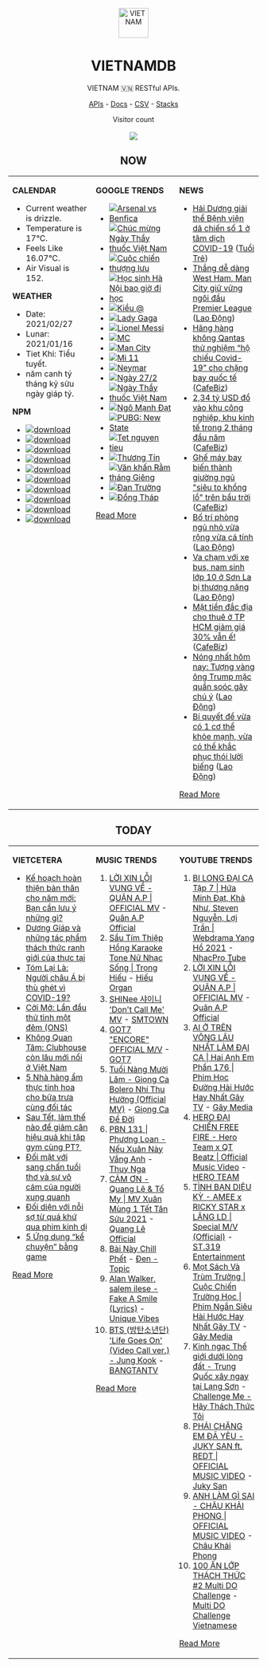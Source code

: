 <p align="center"><img src="https://raw.githubusercontent.com/vietnamdb/vietnamdb/master/images/top.png" alt="VIETNAM" height="60"/></p>
<h1 align="center">VIETNAMDB</h1>
<p align="center">VIETNAM 🇻🇳 RESTful APIs.</p>
<p align="center">
  <a href="https://vietnamdb.herokuapp.com/api">APIs</a> -
  <a href="https://vietnamdb.github.io/#/">Docs</a> -
  <a href="https://github.com/vietnamdb/vietnamdb/tree/master/docs">CSV</a> -
  <a href="https://github.com/vietnamdb/vietnamdb/tree/master/docs/stacks">Stacks</a>
</p>
<p align="center"> 
  Visitor count<br><br>
  <img src="https://profile-counter.glitch.me/vietnamdb/count.svg" />
</p>


<h2 align="center">NOW</h2>

<table style="width:100%"><tbody style="width:100%"><tr><td valign="top" width="33%">

**CALENDAR**

- Current weather is drizzle.
- Temperature is 17°C.
- Feels Like 16.07°C.
- Air Visual is 152.

**WEATHER**

- Date: 2021/02/27
- Lunar: 2021/01/16
- Tiet Khi: Tiểu tuyết.
- năm canh tý tháng kỷ sửu ngày giáp tý.

**NPM**

- [![download](https://img.shields.io/npm/dm/giaohangnhanh.svg?style=flat-square&label=giaohangnhanh&color=red)](https://www.npmjs.com/package/giaohangnhanh)
- [![download](https://img.shields.io/npm/dm/onepay.svg?style=flat-square&label=onepay&color=red)](https://www.npmjs.com/package/onepay)
- [![download](https://img.shields.io/npm/dm/vietcetera.svg?style=flat-square&label=vietcetera&color=red)](https://www.npmjs.com/package/vietcetera)
- [![download](https://img.shields.io/npm/dm/vietnambanks.svg?style=flat-square&label=vietnambanks&color=red)](https://www.npmjs.com/package/vietnambanks)
- [![download](https://img.shields.io/npm/dm/vietnamgovernment.svg?style=flat-square&label=vietnamgovernment&color=red)](https://www.npmjs.com/package/vietnamgovernment)
- [![download](https://img.shields.io/npm/dm/vietnamnews.svg?style=flat-square&label=vietnamnews&color=red)](https://www.npmjs.com/package/vietnamnews)
- [![download](https://img.shields.io/npm/dm/vnapis.svg?style=flat-square&label=vnapis&color=red)](https://www.npmjs.com/package/vnapis)
- [![download](https://img.shields.io/npm/dm/vnpay.svg?style=flat-square&label=vnpay&color=red)](https://www.npmjs.com/package/vnpay)
- [![download](https://img.shields.io/npm/dm/vtcpay.svg?style=flat-square&label=vtcpay&color=red)](https://www.npmjs.com/package/vtcpay)
- [![download](https://img.shields.io/npm/dm/zalopay.svg?style=flat-square&label=zalopay&color=red)](https://www.npmjs.com/package/zalopay)

</td><td valign="top" width="33%">

**GOOGLE TRENDS**

- [![Arsenal vs Benfica](https://img.shields.io/static/v1?label=Arsenal%20vs%20Benfica&message=google&color=red&style=flat-square)](https://www.google.com/search?q=Arsenal%20vs%20Benfica)
- [![Chúc mừng Ngày Thầy thuốc Việt Nam](https://img.shields.io/static/v1?label=Ch%C3%BAc%20m%E1%BB%ABng%20Ng%C3%A0y%20Th%E1%BA%A7y%20thu%E1%BB%91c%20Vi%E1%BB%87t%20Nam&message=google&color=red&style=flat-square)](https://www.google.com/search?q=Ch%C3%BAc%20m%E1%BB%ABng%20Ng%C3%A0y%20Th%E1%BA%A7y%20thu%E1%BB%91c%20Vi%E1%BB%87t%20Nam)
- [![Cuôc chiến thượng lưu](https://img.shields.io/static/v1?label=Cu%C3%B4c%20chi%E1%BA%BFn%20th%C6%B0%E1%BB%A3ng%20l%C6%B0u&message=google&color=red&style=flat-square)](https://www.google.com/search?q=Cu%C3%B4c%20chi%E1%BA%BFn%20th%C6%B0%E1%BB%A3ng%20l%C6%B0u)
- [![Học sinh Hà Nội bao giờ đi học](https://img.shields.io/static/v1?label=H%E1%BB%8Dc%20sinh%20H%C3%A0%20N%E1%BB%99i%20bao%20gi%E1%BB%9D%20%C4%91i%20h%E1%BB%8Dc&message=google&color=red&style=flat-square)](https://www.google.com/search?q=H%E1%BB%8Dc%20sinh%20H%C3%A0%20N%E1%BB%99i%20bao%20gi%E1%BB%9D%20%C4%91i%20h%E1%BB%8Dc)
- [![Kiều @](https://img.shields.io/static/v1?label=Ki%E1%BB%81u%20@&message=google&color=red&style=flat-square)](https://www.google.com/search?q=Ki%E1%BB%81u%20@)
- [![Lady Gaga](https://img.shields.io/static/v1?label=Lady%20Gaga&message=google&color=red&style=flat-square)](https://www.google.com/search?q=Lady%20Gaga)
- [![Lionel Messi](https://img.shields.io/static/v1?label=Lionel%20Messi&message=google&color=red&style=flat-square)](https://www.google.com/search?q=Lionel%20Messi)
- [![MC](https://img.shields.io/static/v1?label=MC&message=google&color=red&style=flat-square)](https://www.google.com/search?q=MC)
- [![Man City](https://img.shields.io/static/v1?label=Man%20City&message=google&color=red&style=flat-square)](https://www.google.com/search?q=Man%20City)
- [![Mi 11](https://img.shields.io/static/v1?label=Mi%2011&message=google&color=red&style=flat-square)](https://www.google.com/search?q=Mi%2011)
- [![Neymar](https://img.shields.io/static/v1?label=Neymar&message=google&color=red&style=flat-square)](https://www.google.com/search?q=Neymar)
- [![Ngày 27/2](https://img.shields.io/static/v1?label=Ng%C3%A0y%2027/2&message=google&color=red&style=flat-square)](https://www.google.com/search?q=Ng%C3%A0y%2027/2)
- [![Ngày Thầy thuốc Việt Nam](https://img.shields.io/static/v1?label=Ng%C3%A0y%20Th%E1%BA%A7y%20thu%E1%BB%91c%20Vi%E1%BB%87t%20Nam&message=google&color=red&style=flat-square)](https://www.google.com/search?q=Ng%C3%A0y%20Th%E1%BA%A7y%20thu%E1%BB%91c%20Vi%E1%BB%87t%20Nam)
- [![Ngô Mạnh Đạt](https://img.shields.io/static/v1?label=Ng%C3%B4%20M%E1%BA%A1nh%20%C4%90%E1%BA%A1t&message=google&color=red&style=flat-square)](https://www.google.com/search?q=Ng%C3%B4%20M%E1%BA%A1nh%20%C4%90%E1%BA%A1t)
- [![PUBG: New State](https://img.shields.io/static/v1?label=PUBG:%20New%20State&message=google&color=red&style=flat-square)](https://www.google.com/search?q=PUBG:%20New%20State)
- [![Tet nguyen tieu](https://img.shields.io/static/v1?label=Tet%20nguyen%20tieu&message=google&color=red&style=flat-square)](https://www.google.com/search?q=Tet%20nguyen%20tieu)
- [![Thương Tín](https://img.shields.io/static/v1?label=Th%C6%B0%C6%A1ng%20T%C3%ADn&message=google&color=red&style=flat-square)](https://www.google.com/search?q=Th%C6%B0%C6%A1ng%20T%C3%ADn)
- [![Văn khấn Rằm tháng Giêng](https://img.shields.io/static/v1?label=V%C4%83n%20kh%E1%BA%A5n%20R%E1%BA%B1m%20th%C3%A1ng%20Gi%C3%AAng&message=google&color=red&style=flat-square)](https://www.google.com/search?q=V%C4%83n%20kh%E1%BA%A5n%20R%E1%BA%B1m%20th%C3%A1ng%20Gi%C3%AAng)
- [![Đan Trường](https://img.shields.io/static/v1?label=%C4%90an%20Tr%C6%B0%E1%BB%9Dng&message=google&color=red&style=flat-square)](https://www.google.com/search?q=%C4%90an%20Tr%C6%B0%E1%BB%9Dng)
- [![Đồng Tháp](https://img.shields.io/static/v1?label=%C4%90%E1%BB%93ng%20Th%C3%A1p&message=google&color=red&style=flat-square)](https://www.google.com/search?q=%C4%90%E1%BB%93ng%20Th%C3%A1p)

[Read More](https://trends.google.com/trends/?geo=VN)

</td><td valign="top" width="33%">

**NEWS**

- [Hải Dương giải thể Bệnh viện dã chiến số 1 ở tâm dịch COVID-19](https://tuoitre.vn/hai-duong-giai-the-benh-vien-da-chien-so-1-o-tam-dich-covid-19-20210227220013906.htm) ([Tuổi Trẻ](https://tuoitre.vn))
- [Thắng dễ dàng West Ham, Man City giữ vững ngôi đầu Premier League](https://laodong.vn/bong-da-quoc-te/thang-de-dang-west-ham-man-city-giu-vung-ngoi-dau-premier-league-884229.ldo) ([Lao Động](https://laodong.vn))
- [Hãng hàng không Qantas thử nghiệm “hộ chiếu Covid-19” cho chặng bay quốc tế](https://cafebiz.vn/hang-hang-khong-qantas-thu-nghiem-ho-chieu-covid-19-cho-chang-bay-quoc-te-20210227195307999.chn) ([CafeBiz](https://cafebiz.vn))
- [2,34 tỷ USD đổ vào khu công nghiệp, khu kinh tế trong 2 tháng đầu năm](https://cafebiz.vn/234-ty-usd-do-vao-khu-cong-nghiep-khu-kinh-te-trong-2-thang-dau-nam-20210227194622036.chn) ([CafeBiz](https://cafebiz.vn))
- [Ghế máy bay biến thành giường ngủ "siêu to khổng lồ" trên bầu trời](https://cafebiz.vn/ghe-may-bay-bien-thanh-giuong-ngu-sieu-to-khong-lo-tren-bau-troi-20210227195850882.chn) ([CafeBiz](https://cafebiz.vn))
- [Bố trí phòng ngủ nhỏ vừa rộng vừa cá tính](https://laodong.vn/bat-dong-san/bo-tri-phong-ngu-nho-vua-rong-vua-ca-tinh-883969.ldo) ([Lao Động](https://laodong.vn))
- [Va chạm với xe bus, nam sinh lớp 10 ở Sơn La bị thương nặng](https://laodong.vn/xa-hoi/va-cham-voi-xe-bus-nam-sinh-lop-10-o-son-la-bi-thuong-nang-884227.ldo) ([Lao Động](https://laodong.vn))
- [Mặt tiền đắc địa cho thuê ở TP HCM giảm giá 30% vẫn ế!](https://cafebiz.vn/mat-tien-dac-dia-cho-thue-o-tp-hcm-giam-gia-30-van-e-20210227190124094.chn) ([CafeBiz](https://cafebiz.vn))
- [Nóng nhất hôm nay: Tượng vàng ông Trump mặc quần soóc gây chú ý](https://laodong.vn/video-the-gioi/nong-nhat-hom-nay-tuong-vang-ong-trump-mac-quan-sooc-gay-chu-y-884180.ldo) ([Lao Động](https://laodong.vn))
- [Bí quyết để vừa có 1 cơ thể khỏe mạnh, vừa có thể khắc phục thói lười biếng](https://laodong.vn/suc-khoe/bi-quyet-de-vua-co-1-co-the-khoe-manh-vua-co-the-khac-phuc-thoi-luoi-bieng-884211.ldo) ([Lao Động](https://laodong.vn))

[Read More](docs/news/README.md)

</td></tr></tbody></table>

<h2 align="center">TODAY</h2>

<table style="width:100%"><tbody style="width:100%"><tr><td valign="top" width="33%">

**VIETCETERA**

- [Kế hoạch hoàn thiện bản thân cho năm mới: Bạn cần lưu ý những gì?](https://vietcetera.com/vn/hoan-thien-ban-than-trong-nam-moi-ban-can-luu-y-nhung-gi)
- [Dương Giáp và những tác phẩm thách thức ranh giới của thực tại](https://vietcetera.com/vn/duong-giap)
- [Tóm Lại Là: Người châu Á bị thù ghét vì COVID-19?](https://vietcetera.com/vn/tom-lai-la-nguoi-chau-a-bi-ghet-hon-vi-covid-19)
- [Cởi Mở: Lần đầu thử tình một đêm (ONS)](https://vietcetera.com/vn/coi-mo-lan-dau-thu-tinh-mot-dem-ons)
- [Không Quan Tâm: Clubhouse còn lâu mới nổi ở Việt Nam](https://vietcetera.com/vn/khong-quan-tam-clubhouse-mang-xa-hoi-kieu-moi)
- [5 Nhà hàng ẩm thực tinh hoa cho bữa trưa cùng đối tác](https://vietcetera.com/vn/5-chon-an-trua-cho-dan-van-phong)
- [Sau Tết, làm thế nào để giảm cân hiệu quả khi tập gym cùng PT? ](https://vietcetera.com/vn/sau-tet-lam-the-nao-de-giam-can-hieu-qua-khi-tap-gym-cung-pt)
- [Đối mặt với sang chấn tuổi thơ và sự vô cảm của người xung quanh](https://vietcetera.com/vn/doi-mat-voi-sang-chan-tuoi-tho-va-su-vo-cam-cua-nguoi-xung-quanh)
- [Đối diện với nỗi sợ từ quá khứ qua phim kinh dị](https://vietcetera.com/vn/nhung-tac-pham-kinh-di-chat-chua-noi-dau-con-nguoi-cua-mike-flanagan)
- [5 Ứng dụng “kể chuyện” bằng game](https://vietcetera.com/vn/5-ung-dung-ke-chuyen-bang-game)

[Read More](https://vietcetera.com/)

</td><td valign="top" width="33%">

**MUSIC TRENDS**

01. [LỜI XIN LỖI VỤNG VỀ - QUÂN A.P | OFFICIAL MV](https://www.youtube.com/watch?v=LhTwcqI71n0) - [Quân A.P Official](https://www.youtube.com/channel/UCXKnIgvBwPV6G-uT7gBXhcA)
02. [Sầu Tím Thiệp Hồng Karaoke Tone Nữ Nhạc Sống | Trọng Hiếu](https://www.youtube.com/watch?v=BRMjeHz412Q) - [Hiếu Organ](https://www.youtube.com/channel/UCWEYgC77_ZlbDxStQyzOwfA)
03. [SHINee 샤이니 'Don't Call Me' MV](https://www.youtube.com/watch?v=p6OoY6xneI0) - [SMTOWN](https://www.youtube.com/channel/UCEf_Bc-KVd7onSeifS3py9g)
04. [GOT7 "ENCORE" OFFICIAL M/V](https://www.youtube.com/watch?v=tAe0yUEzAaI) - [GOT7](https://www.youtube.com/channel/UCNtZPzvkjjB3EuPMNY71cmA)
05. [Tuổi Nàng Mười Lăm - Giọng Ca Bolero Nhí Thu Hường (Official MV)](https://www.youtube.com/watch?v=qodYHeNYvtk) - [Giọng Ca Để Đời](https://www.youtube.com/channel/UCwZ2ZaFfTusqV_MGMHUnEsg)
06. [PBN 131 | Phương Loan - Nếu Xuân Này Vắng Anh](https://www.youtube.com/watch?v=IvkgmzWH_wk) - [Thuy Nga](https://www.youtube.com/channel/UC7nMrW3baKp0dA5Tz9ulVYQ)
07. [CẢM ƠN - Quang Lê & Tố My | MV Xuân Mùng 1 Tết Tân Sửu 2021](https://www.youtube.com/watch?v=SeQ1H0oQCPE) - [Quang Lê Official](https://www.youtube.com/channel/UCNqz53FCc3mUg5NyzHxsXGQ)
08. [Bài Này Chill Phết](https://www.youtube.com/watch?v=eJZ65JSoM6I) - [Đen - Topic](https://www.youtube.com/channel/UCnO5dE4Vim7ghErGKOakt7w)
09. [Alan Walker, salem ilese - Fake A Smile (Lyrics)](https://www.youtube.com/watch?v=eAmluGnsTlo) - [Unique Vibes](https://www.youtube.com/channel/UCn7Z0uhzGS1KjnO-sWml_dw)
10. [BTS (방탄소년단) 'Life Goes On' (Video Call ver.) - Jung Kook](https://www.youtube.com/watch?v=ZmxW5QD7cvM) - [BANGTANTV](https://www.youtube.com/channel/UCLkAepWjdylmXSltofFvsYQ)

[Read More](https://www.youtube.com/feed/trending?bp=4gIuCggvbS8wNHJsZhIiUExGZ3F1TG5MNTlhbW42X05FZFc5TGswZDdXZWVST0Q2VA%3D%3D)

</td><td valign="top" width="33%">

**YOUTUBE TRENDS**

01. [BI LONG ĐẠI CA Tập 7 | Hứa Minh Đạt, Khả Như, Steven Nguyễn, Lợi Trần | Webdrama Yang Hồ 2021](https://www.youtube.com/watch?v=t_93XyujFLg) - [NhacPro Tube](https://www.youtube.com/channel/UCBZjBKNMZoFih4ubdiIDWLw)
02. [LỜI XIN LỖI VỤNG VỀ - QUÂN A.P | OFFICIAL MV](https://www.youtube.com/watch?v=LhTwcqI71n0) - [Quân A.P Official](https://www.youtube.com/channel/UCXKnIgvBwPV6G-uT7gBXhcA)
03. [AI Ở TRÊN VÕNG LÂU NHẤT LÀM ĐẠI CA | Hai Anh Em Phần 176 | Phim Học Đường Hài Hước Hay Nhất Gãy TV](https://www.youtube.com/watch?v=1jTlsqadb9M) - [Gãy Media](https://www.youtube.com/channel/UCTp_WPPxWCjdlXK9kqzxm0A)
04. [HERO ĐẠI CHIẾN FREE FIRE - Hero Team x QT Beatz | Official Music Video](https://www.youtube.com/watch?v=KCzq4aa0wbw) - [HERO TEAM](https://www.youtube.com/channel/UC4uf1-QJkwH-9T5ejvncxIA)
05. [TÌNH BẠN DIỆU KỲ - AMEE x RICKY STAR x LĂNG LD | Special M/V (Official)](https://www.youtube.com/watch?v=TpmVzBcP70U) - [ST.319 Entertainment](https://www.youtube.com/channel/UCSnVteUNlhr1SqCjTQx0PDQ)
06. [Mọt Sách Và Trùm Trường | Cuộc Chiến Trường Học | Phim Ngắn Siêu Hài Hước Hay Nhất Gãy TV](https://www.youtube.com/watch?v=tHJN7m4_uYg) - [Gãy Media](https://www.youtube.com/channel/UCTp_WPPxWCjdlXK9kqzxm0A)
07. [Kinh ngạc Thế giới dưới lòng đất - Trung Quốc xây ngay tại Lạng Sơn](https://www.youtube.com/watch?v=mpuudi8AMIU) - [Challenge Me - Hãy Thách Thức Tôi](https://www.youtube.com/channel/UCkG3QIDOyl6HF7EYudJ3JJg)
08. [PHẢI CHĂNG EM ĐÃ YÊU - JUKY SAN ft. REDT | OFFICIAL MUSIC VIDEO](https://www.youtube.com/watch?v=O81_4VAson4) - [Juky San](https://www.youtube.com/channel/UC78x4PoknbPpD4KkeoVaKZQ)
09. [ANH LÀM GÌ SAI - CHÂU KHẢI PHONG | OFFICIAL MUSIC VIDEO](https://www.youtube.com/watch?v=1KHmzzUMnTc) - [Châu Khải Phong](https://www.youtube.com/channel/UCoISHZnrIOn4SunyqjrRt4w)
10. [100 ĂN LỚP THÁCH THỨC #2 Multi DO Challenge](https://www.youtube.com/watch?v=M7rMwAHbkOA) - [Multi DO Challenge Vietnamese](https://www.youtube.com/channel/UC3ZxI9t1wW-Re_XCG66cphA)

[Read More](https://www.youtube.com/feed/trending)

</td></tr></tbody></table>

